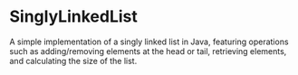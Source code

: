 # SinglyLinkedList
A simple implementation of a singly linked list in Java, featuring operations such as adding/removing elements at the head or tail, retrieving elements, and calculating the size of the list.
